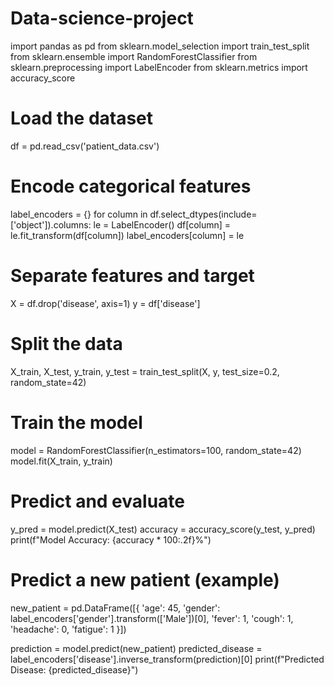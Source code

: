 # Data-science-project
import pandas as pd
from sklearn.model_selection import train_test_split
from sklearn.ensemble import RandomForestClassifier
from sklearn.preprocessing import LabelEncoder
from sklearn.metrics import accuracy_score

# Load the dataset
df = pd.read_csv('patient_data.csv')

# Encode categorical features
label_encoders = {}
for column in df.select_dtypes(include=['object']).columns:
    le = LabelEncoder()
    df[column] = le.fit_transform(df[column])
    label_encoders[column] = le

# Separate features and target
X = df.drop('disease', axis=1)
y = df['disease']

# Split the data
X_train, X_test, y_train, y_test = train_test_split(X, y, test_size=0.2, random_state=42)

# Train the model
model = RandomForestClassifier(n_estimators=100, random_state=42)
model.fit(X_train, y_train)

# Predict and evaluate
y_pred = model.predict(X_test)
accuracy = accuracy_score(y_test, y_pred)
print(f"Model Accuracy: {accuracy * 100:.2f}%")

# Predict a new patient (example)
new_patient = pd.DataFrame([{
    'age': 45,
    'gender': label_encoders['gender'].transform(['Male'])[0],
    'fever': 1,
    'cough': 1,
    'headache': 0,
    'fatigue': 1
}])

prediction = model.predict(new_patient)
predicted_disease = label_encoders['disease'].inverse_transform(prediction)[0]
print(f"Predicted Disease: {predicted_disease}")
